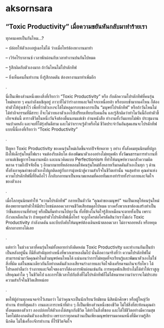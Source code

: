 # aksornsara

## “Toxic Productivity” เมื่อความขยันหันกลับมาทำร้ายเรา

ทุกคนเคยเป็นกันไหม…?

– ปล่อยให้ตัวเองอยู่เฉยไม่ได้ ว่างเมื่อไหร่ต้องหางานมาทำ

– เวิร์คไร้บาลานซ์ เวลาพักผ่อนกับเวลาทำงานปนกันไปหมด

– รู้สึกผิดกับตัวเองมาก ถ้าวันไหนไม่โปรดักทีฟ

– ยิ่งเห็นคนอื่นทำงาน ยิ่งรู้สึกกดดัน ต้องหางานมาทำเพิ่มอีก

.


นี่เป็นเพียงส่วนหนึ่งของสิ่งที่เรียกว่า “Toxic Productivity” หรือ กับดักความโปรดักทีฟที่คนรุ่นใหม่หลาย ๆ คนกำลังเผชิญอยู่ ภาวะที่ไม่ว่าร่างกายและจิตใจจะเหนื่อยล้า หรือบอบช้ำมากแค่ไหน ก็ต้องทำตัวให้ยุ่งเข้าไว้ เพื่อที่ว่าตัวเองจะได้ไม่หลุดกรอบของการเป็น “มนุษย์โปรดักทีฟ” หรือถ้าวันไหนไม่ได้ทำกิจกรรมที่มีสาระ ก็จะไม่วายเอาตัวเองไปเปรียบเทียบกับคนอื่น และรู้สึกผิดว่าทำไมวันนี้ถึงทำตัวขี้เกียจเช่นนี้ ตารางชีวิตในหนึ่งวันจึงต้องตื่นนอนแต่เช้า อ่านหนังสือ ทำงานทั้งวันแทบไม่พัก ประชุมงานจนปวดหลัง และจบที่โต้รุ่งยันตีสาม และไม่ว่าเราจะรู้ตัวหรือไม่ ชีวิตประจำวันอันสุดแสนจะโปรดักทีฟแบบนี้นี่เองที่เรียกว่า “Toxic Productivity”

.

ปัญหา Toxic Productivity ของคนรุ่นใหม่เกิดขึ้นจากปัจจัยหลาย ๆ อย่าง ทั้งสังคมทุนนิยมที่ปลูกฝังให้เด็กรุ่นใหม่ไฟแรง จนต้องรีบเติบโต ต้องพัฒนาตัวเองอย่างไม่หยุดพัก ทั้งวัฒนธรรมการทำงานที่เอาแต่เชิดชูการโหมงานหนัก และแนวคิดแบบ Perfectionism ที่ทำให้มนุษย์หวาดกลัวความผิดพลาด รวมถึงปัจจัยอื่น ๆ อีกมากมายที่หล่อหลอมให้คนรุ่นใหม่ทั้งหลายเริ่มกดดันตัวเองในทุก ๆ ด้าน ทั้งยังเอาคุณค่าของตัวเองไปผูกติดอยู่กับการมุ่งหน้าสู่ความสำเร็จในชีวิตเท่านั้น จนสุดท้าย คุณค่าแห่งความโปรดักทีฟนี้ที่ยึดถือไว้ ก็กลับกลายมาเป็นหนามแหลมที่คอยทิ่มแทงทำร้ายทั้งร่างกายและจิตใจของตัวเอง

.

เมื่อโลกทุนนิยมทำให้ “ความโปรดักทีฟ” กลายเป็นตัววัด “คุณค่าของมนุษย์” จนเป็นเหตุให้คนรุ่นใหม่ต้องพยายามทำตัวให้มีประโยชน์ตลอดเวลาจนชีวิตเสียสมดุลไปหมด บางครั้งพวกเขาต้องแสร้งทำเป็นว่าชื่นชอบงานที่ทำอยู่ หรือฝืนยิ้มทำงานไปทุกวัน ทั้งที่ข้างในจิตใจรู้สึกเหมือนจะตายทั้งเป็น เพราะกังวลเหลือเกินว่า ถ้าหยุดทำตัวโปรดักทีฟเมื่อไหร่ จะถูกใครต่อใครตัดสินว่าเราไม่เก่ง Toxic Productivity กำลังกดดัน และบีบบังคับให้มนุษย์ต้องเดินหน้าตลอดเวลา ไม่อาจถอยหลัง หรือหยุดพักกลางทางได้เลย

.

แต่ทว่า ในช่วงเวลาที่คนรุ่นใหม่ทั้งหลายกำลังติดหล่ม Toxic Productivity และทำงานกันเป็นบ้าเป็นหลังอยู่นั้น ก็มีสิ่งสำคัญอย่างหนึ่งที่พวกเขาหลงลืมไป นั่นคือความจริงที่ว่า ความโปรดักทีฟไม่สามารถนำมาวัดคุณค่าในตัวมนุษย์คนไหนได้ แน่นอนว่าการไม่หยุดที่จะเรียนรู้และพัฒนาตัวเองไม่ใช่สิ่งที่ผิด แต่ในขณะเดียวกันก็อย่ากดดันตัวเองเสียจนร่างกายและจิตใจตึงเครียดจนเกินจะรับไหว ได้โปรดอย่าลืมว่า ร่างกายและจิตใจของเราก็ต้องการพักผ่อนเช่นกัน การหยุดพักเสียบ้างไม่ได้ทำให้เราสูญเสียคุณค่าใด ๆ ในชีวิตไป และการใช้เวลาไปกับสิ่งที่ไม่โปรดักทีฟก็ไม่ได้หมายความว่าเราจะไม่ประสบความสำเร็จในชีวิตเสียหน่อย 

.

ขอให้ผู้อ่านทุกคนจดจำไว้เสมอว่า ไม่ว่าคุณจะเป็นนักเรียนวัยมัธยม นิสิตนักศึกษา หรือผู้ใหญ่วัยทำงาน ท้ายที่สุดแล้ว งานและภาระหน้าที่ต่าง ๆ ก็เป็นเพียงส่วนหนึ่งของชีวิต ไม่ใช่สิ่งที่สะท้อนคุณค่าทั้งหมดของตัวเรา ลองปล่อยให้ตัวเองได้สนุกกับชีวิต ได้ทำในสิ่งที่ชอบ และได้ใช้ชีวิตอย่างมีความสุขโดยไม่ต้องกดดันตัวเองเสียบ้าง เพราะเราทุกคนล้วนเป็นเพียงมนุษย์ธรรมดาคนหนึ่งที่มีความรู้สึกนึกคิด ไม่ใช่เครื่องจักรทำงาน ที่ไร้ชีวิตจิตใจ